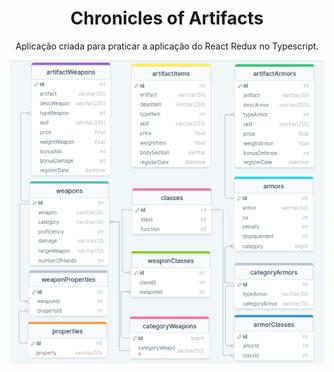 <h1 align="center">Chronicles of Artifacts</h1>

<p align="center">Aplicação criada para praticar a aplicação do React Redux no Typescript.</p>

<div align="center">
  <img align="center" src="./src/images/schema.png" alt= "Esquema do Banco de dados do projeto" />
</div>
